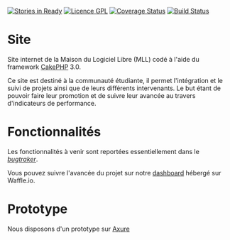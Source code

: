 [![Stories in Ready](https://badge.waffle.io/MaisonLogicielLibre/Website.svg?label=ready&title=Ready)](http://waffle.io/MaisonLogicielLibre/Website)
[![Licence GPL](http://img.shields.io/badge/license-GPL-green.svg)](http://www.gnu.org/licenses/quick-guide-gplv3.fr.html)
[![Coverage Status](https://coveralls.io/repos/MaisonLogicielLibre/Website/badge.svg?branch=develop&service=github)](https://coveralls.io/github/MaisonLogicielLibre/Website?branch=develop)
[![Build Status](https://travis-ci.org/MaisonLogicielLibre/Website.svg?branch=develop)](https://travis-ci.org/MaisonLogicielLibre/Website)

# Site
Site internet de la Maison du Logiciel Libre (MLL) codé à l'aide du framework [CakePHP](http://cakephp.org/) 3.0.

Ce site est destiné à la communauté étudiante, il permet l'intégration et le suivi de projets ainsi que de leurs différents intervenants. Le but étant de pouvoir faire leur promotion et de suivre leur avancée au travers d'indicateurs de performance.

# Fonctionnalités

Les fonctionnalités à venir sont reportées essentiellement dans le [*bugtraker*](https://github.com/MaisonLogicielLibre/TableauDeBord/issues).

Vous pouvez suivre l'avancée du projet sur notre [dashboard](https://waffle.io/MaisonLogicielLibre/Website) hébergé sur Waffle.io.

# Prototype

Nous disposons d'un prototype sur [Axure](http://nlw8u5.axshare.com/#p=dashboard)
